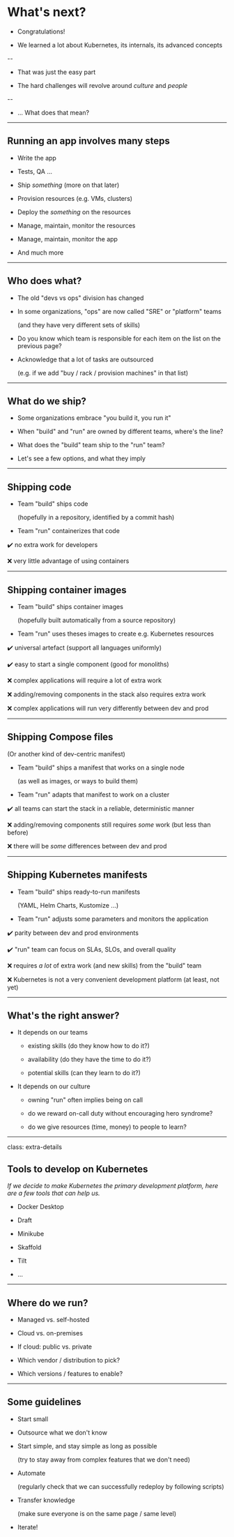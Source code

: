 # What's next?

- Congratulations!

- We learned a lot about Kubernetes, its internals, its advanced concepts

--

- That was just the easy part

- The hard challenges will revolve around *culture* and *people*

--

- ... What does that mean?

---

## Running an app involves many steps

- Write the app

- Tests, QA ...

- Ship *something* (more on that later)

- Provision resources (e.g. VMs, clusters)

- Deploy the *something* on the resources

- Manage, maintain, monitor the resources

- Manage, maintain, monitor the app

- And much more

---

## Who does what?

- The old "devs vs ops" division has changed

- In some organizations, "ops" are now called "SRE" or "platform" teams

  (and they have very different sets of skills)

- Do you know which team is responsible for each item on the list on the previous page?

- Acknowledge that a lot of tasks are outsourced

  (e.g. if we add "buy / rack / provision machines" in that list)

---

## What do we ship?

- Some organizations embrace "you build it, you run it"

- When "build" and "run" are owned by different teams, where's the line?

- What does the "build" team ship to the "run" team?

- Let's see a few options, and what they imply

---

## Shipping code

- Team "build" ships code

  (hopefully in a repository, identified by a commit hash)

- Team "run" containerizes that code

✔️ no extra work for developers

❌ very little advantage of using containers

---

## Shipping container images

- Team "build" ships container images

  (hopefully built automatically from a source repository)

- Team "run" uses theses images to create e.g. Kubernetes resources

✔️ universal artefact (support all languages uniformly)

✔️ easy to start a single component (good for monoliths)

❌ complex applications will require a lot of extra work

❌ adding/removing components in the stack also requires extra work

❌ complex applications will run very differently between dev and prod

---

## Shipping Compose files

(Or another kind of dev-centric manifest)

- Team "build" ships a manifest that works on a single node

  (as well as images, or ways to build them)

- Team "run" adapts that manifest to work on a cluster

✔️ all teams can start the stack in a reliable, deterministic manner

❌ adding/removing components still requires *some* work (but less than before)

❌ there will be *some* differences between dev and prod

---

## Shipping Kubernetes manifests

- Team "build" ships ready-to-run manifests

  (YAML, Helm Charts, Kustomize ...)

- Team "run" adjusts some parameters and monitors the application 

✔️ parity between dev and prod environments

✔️ "run" team can focus on SLAs, SLOs, and overall quality

❌ requires *a lot* of extra work (and new skills) from the "build" team

❌ Kubernetes is not a very convenient development platform (at least, not yet)

---

## What's the right answer?

- It depends on our teams

  - existing skills (do they know how to do it?)

  - availability (do they have the time to do it?)

  - potential skills (can they learn to do it?)

- It depends on our culture

  - owning "run" often implies being on call

  - do we reward on-call duty without encouraging hero syndrome?

  - do we give resources (time, money) to people to learn?

---

class: extra-details

## Tools to develop on Kubernetes

*If we decide to make Kubernetes the primary development platform, here
are a few tools that can help us.*

- Docker Desktop

- Draft

- Minikube

- Skaffold

- Tilt

- ...

---

## Where do we run?

- Managed vs. self-hosted

- Cloud vs. on-premises

- If cloud: public vs. private

- Which vendor / distribution to pick?

- Which versions / features to enable?

---

## Some guidelines

- Start small

- Outsource what we don't know

- Start simple, and stay simple as long as possible

  (try to stay away from complex features that we don't need)

- Automate

  (regularly check that we can successfully redeploy by following scripts)

- Transfer knowledge

  (make sure everyone is on the same page / same level)

- Iterate!
